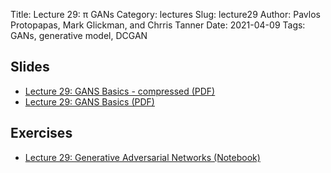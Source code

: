Title: Lecture 29: π GANs
Category: lectures
Slug: lecture29
Author: Pavlos Protopapas, Mark Glickman, and Chrris Tanner
Date: 2021-04-09
Tags: GANs, generative model, DCGAN

## Slides
- [Lecture 29: GANS Basics - compressed (PDF)]({attach}presentation/cs109b_gans_1_c.pdf)
- [Lecture 29: GANS Basics (PDF)]({attach}presentation/cs109b_gans_1.pdf)

## Exercises
- [Lecture 29: Generative Adversarial Networks (Notebook)]({filename}notebook/gan_edexercise.ipynb)
